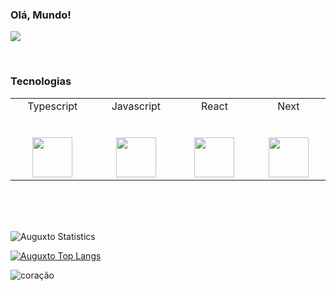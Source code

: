 ### Olá, Mundo!

![](https://komarev.com/ghpvc/?username=Auguxto&style=flat-square&label=Visitas&color=7159c1)

<br>

### Tecnologias

<table>
  <tr valign="top">
    <td width="14.28%" align="center">
      <span>Typescript</span><br><br><br>
      <img height="64px" src="https://miro.medium.com/max/816/1*mn6bOs7s6Qbao15PMNRyOA.png">
    </td>
    <td width="14.28%" align="center">
      <span>Javascript</span><br><br><br>
      <img height="64px" src="https://cdn.svgporn.com/logos/javascript.svg">
    </td>
    <td width="14.28%" align="center">
      <span>React</span><br><br><br>
      <img height="64px" src="https://cdn.svgporn.com/logos/react.svg">
    </td>
    <td width="14.28%" align="center">
      <span>Next</span><br><br><br>
      <img height="64px" src="https://cdn.svgporn.com/logos/nextjs.svg">
    </td>
  </tr>
</table><br><br><br>

![Auguxto Statistics](https://github-readme-stats.vercel.app/api?username=Auguxto&show_icons=true&icon_color=7159c1&bg_color=0D1117&hide_border=true&text_color=fff&title_color=7159c1&custom_title=Auguxto&include_all_commits=true)

[![Auguxto Top Langs](https://github-readme-stats.vercel.app/api/top-langs/?username=Auguxto&layout=compact&show_icons=true&icon_color=7159c1&bg_color=0D1117&hide_border=true&text_color=fff&title_color=7159c1&custom_title=Linguagens%20mais%20usadas)](https://github.com/anuraghazra/github-readme-stats)

![coração](https://user-images.githubusercontent.com/62861636/110835114-264c7580-827d-11eb-9fef-e8ac9fe51714.png)
